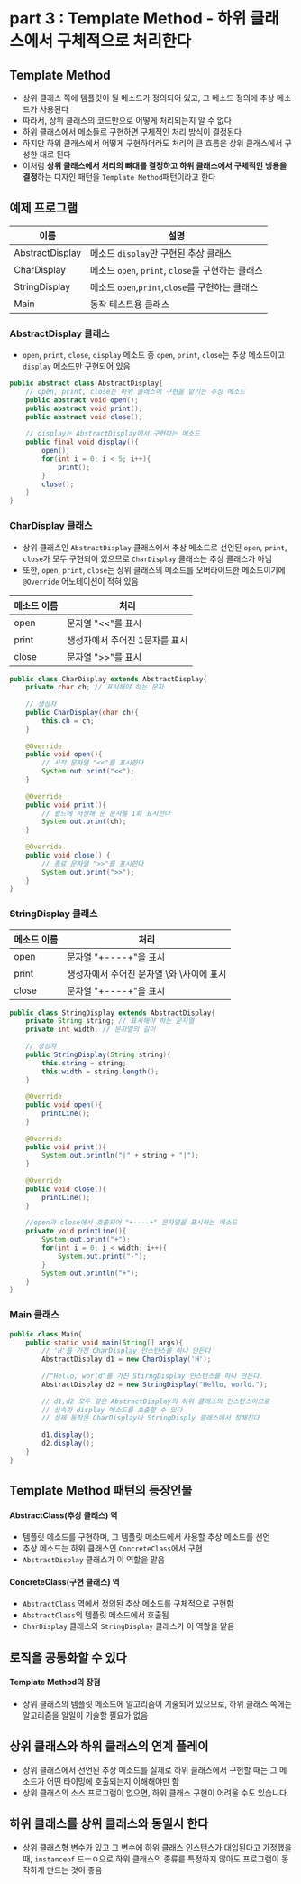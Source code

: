 # part 3 : Template Method - 하위 클래스에서 구체적으로 처리한다

## Template Method
- 상위 클래스 쪽에 템플릿이 될 메소드가 정의되어 있고, 그 메소드 정의에 추상 메소드가 사용된다
- 따라서, 상위 클래스의 코드만으로 어떻게 처리되는지 알 수 없다
- 하위 클래스에서 메소들르 구현하면 구체적인 처리 방식이 결정된다
- 하지만 하위 클래스에서 어떻게 구현하더라도 처리의 큰 흐름은 상위 클래스에서 구성한 대로 된다
- 이처럼 **상위 클래스에서 처리의 뼈대를 결정하고 하위 클래스에서 구체적인 냉용을 결정**하는 디자인 패턴을 `Template Method`패턴이라고 한다

## 예제 프로그램
|이름|설명|
|---|---|
|AbstractDisplay|메소드 `display`만 구현된 추상 클래스|
|CharDisplay|메소드 `open`, `print`, `close`를 구현하는 클래스|
|StringDisplay|메소드 `open`,`print`,`close`를 구현하는 클래스|
|Main|동작 테스트용 클래스|

### AbstractDisplay 클래스
- `open`, `print`, `close`, `display` 메소드 중 `open`, `print`, `close`는 추상 메소드이고 `display` 메소드만 구현되어 있음
```java
public abstract class AbstractDisplay{
    // open, print, close는 하위 클래스에 구현을 맡기는 추상 메소드
    public abstract void open();
    public abstract void print();
    public abstract void close();
    
    // display는 AbstractDisplay에서 구현하는 메소드
    public final void display(){
        open();
        for(int i = 0; i < 5; i++){
            print();
        }
        close();
    }
}

```

### CharDisplay 클래스
- 상위 클래스인 `AbstractDisplay` 클래스에서 추상 메소드로 선언된 `open`, `print`, `close`가 모두 구현되어 있으므로 `CharDisplay` 클래스는 추상 클래스가 아님
- 또한, `open`, `print`, `close`는 상위 클래스의 메소드를 오버라이드한 메소드이기에 `@Override` 어노테이션이 적혀 있음

| 메소드 이름 | 처리  |
|--------|-----|
|open|문자열 "<<"를 표시|
|print|생성자에서 주어진 1문자를 표시|
|close|문자열 ">>"를 표시|

```java
public class CharDisplay extends AbstractDisplay{
    private char ch; // 표시해야 하는 문자
    
    // 생성자
    public CharDisplay(char ch){
        this.ch = ch;
    }
    
    @Override
    public void open(){
        // 시작 문자열 "<<"를 표시한다
        System.out.print("<<");
    }
    
    @Override
    public void print(){
        // 필드에 저장해 둔 문자를 1회 표시한다
        System.out.print(ch);
    }
    
    @Override
    public void close() {
        // 종료 문자열 ">>"를 표시한다
        System.out.print(">>");
    }
}
```

### StringDisplay 클래스
| 메소드 이름 | 처리                       |
|--------|--------------------------|
| open   | 문자열 "+----+"을 표시         |
| print  | 생성자에서 주어진 문자열 \와 \사이에 표시 |
| close  | 문자열 "+----+"을 표시         |

```java
public class StringDisplay extends AbstractDisplay{
    private String string; // 표시해야 하는 문자열
    private int width; // 문자열의 길이
    
    // 생성자
    public StringDisplay(String string){
        this.string = string;
        this.width = string.length();
    }
    
    @Override
    public void open(){
        printLine();
    }
    
    @Override
    public void print(){
        System.out.println("|" + string + "|");
    }
    
    @Override
    public void close(){
        printLine();
    }
    
    //open과 close에서 호출되어 "+----+" 문자열을 표시하는 메소드
    private void printLine(){
        System.out.print("+");
        for(int i = 0; i < width; i++){
            System.out.print("-");
        }
        System.out.println("+");
    }
}
```

### Main 클래스
```java
public class Main{
    public static void main(String[] args){
        // 'H'를 가진 CharDisplay 인스턴스를 하나 만든다
        AbstractDisplay d1 = new CharDisplay('H');
        
        //"Hello, world"를 가진 StirngDisplay 인스턴스를 하나 만든다.
        AbstractDisplay d2 = new StringDisplay("Hello, world.");
        
        // d1,d2 모두 같은 AbstractDisplay의 하위 클래스의 인스턴스이므로
        // 상속한 display 메소드를 호출할 수 있다
        // 실제 동작은 CharDisplay나 StringDisply 클래스에서 정해진다
        
        d1.display();
        d2.display();
    }
}
```

## Template Method 패턴의 등장인물
#### AbstractClass(추상 클래스) 역
- 템플릿 메소드를 구현하며, 그 템플릿 메소드에서 사용할 추상 메소드를 선언
- 추상 메소드는 하위 클래스인 `ConcreteClass`에서 구현
- `AbstractDisplay` 클래스가 이 역할을 맡음

#### ConcreteClass(구현 클래스) 역
- `AbstractClass` 역에서 정의된 추상 메소드를 구체적으로 구현함
- `AbstractClass`의 템플릿 메소드에서 호출됨
- `CharDisplay` 클래스와 `StringDisplay` 클래스가 이 역할을 맡음

## 로직을 공통화할 수 있다
#### Template Method의 장점
- 상위 클래스의 템플릿 메소드에 알고리즘이 기술되어 있으므로, 하위 클래스 쪽에는 알고리즘을 일일이 기술할 필요가 없음

## 상위 클래스와 하위 클래스의 연계 플레이
- 상위 클래스에서 선언된 추상 메소드를 실제로 하위 클래스에서 구현할 때는 그 메소드가 어떤 타이밍에 호출되는지 이해해야만 함
- 상위 클래스의 소스 프로그램이 없으면, 하위 클래스 구현이 어려울 수도 있습니다.

## 하위 클래스를 상위 클래스와 동일시 한다
- 상위 클래스형 변수가 있고 그 변수에 하위 클래스 인스턴스가 대입된다고 가정했을 때, `instanceof` 드ㅡㅇ으로 하위 클래스의 종류를 특정하지 않아도 프로그램이 동작하게 만드는 것이 좋음
